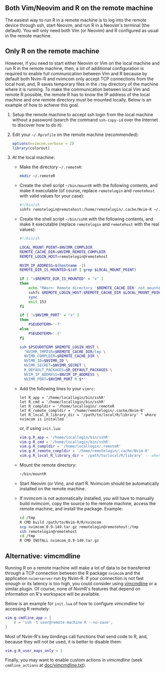 ## Both Vim/Neovim and R on the remote machine

The easiest way to run R in a remote machine is to log into the remote device
through ssh, start Neovim, and run R in a Neovim's terminal (the default). You
will only need both Vim (or Neovim) and R configured as usual in the remote
machine.

## Only R on the remote machine

However, if you need to start either Neovim or Vim on the local machine and
run R in the remote machine, then, a lot of additional configuration is
required to enable full communication between Vim and R because by default
both Nvim-R and nvimcom only accept TCP connections from the local host, and,
R saves temporary files in the `/tmp` directory of the machine where it is
running. To make the communication between local Vim and remote R possible,
the remote R has to know the IP address of the local machine and one remote
directory must be mounted locally. Below is an example of how to achieve this
goal.

  1. Setup the remote machine to accept ssh login from the local machine
     without a password (search the command `ssh-copy-id` over the Internet to
     discover how to do it).

  2. Edit your `~/.Rprofile` on the remote machine (recommended):

       ```r
       options(nvimcom.verbose = 2)
       library(colorout)
       ```


  3. At the local machine:

     - Make the directory `~/.remoteR`:

       ```sh
       mkdir ~/.remoteR
       ```

     - Create the shell script `~/bin/mountR` with the following contents, and
       make it executable (of course, replace `remotelogin` and `remotehost`
       with valid values for your case):

       ```sh
       #!/bin/sh
       sshfs remotelogin@remotehost:/home/remotelogin/.cache/Nvim-R ~/.remoteR
       ```

     - Create the shell script `~/bin/sshR` with the following contents, and
       make it executable (replace `remotelogin` and `remotehost` with the
       real values):

       ```sh
       #!/bin/sh

       LOCAL_MOUNT_POINT=$NVIMR_COMPLDIR
       REMOTE_CACHE_DIR=$NVIMR_REMOTE_COMPLDIR
       REMOTE_LOGIN_HOST=remotelogin@remotehost

       NVIM_IP_ADDRESS=$(hostname -I)
       REMOTE_DIR_IS_MOUNTED=$(df | grep $LOCAL_MOUNT_POINT)

       if [ "x$REMOTE_DIR_IS_MOUNTED" = "x" ]
       then
           echo "RWarn: Remote directory '$REMOTE_CACHE_DIR' not mounted. Quit Vim and start it again.\002"
           sshfs $REMOTE_LOGIN_HOST:$REMOTE_CACHE_DIR $LOCAL_MOUNT_POINT
           sync
           exit 153
       fi

       if [ "x$NVIMR_PORT" = "x" ]
       then
           PSEUDOTERM='-T'
       else
           PSEUDOTERM='-t'
       fi

       ssh $PSEUDOTERM $REMOTE_LOGIN_HOST \
         "NVIMR_TMPDIR=$REMOTE_CACHE_DIR/tmp \
         NVIMR_COMPLDIR=$REMOTE_CACHE_DIR \
         NVIMR_ID=$NVIMR_ID \
         NVIMR_SECRET=$NVIMR_SECRET \
         R_DEFAULT_PACKAGES=$R_DEFAULT_PACKAGES \
         NVIM_IP_ADDRESS=$NVIM_IP_ADDRESS \
         NVIMR_PORT=$NVIMR_PORT R $*"
       ```

     - Add the following lines to your `vimrc`:

       ```vim
       let R_app = '/home/locallogin/bin/sshR'
       let R_cmd = '/home/locallogin/bin/sshR'
       let R_compldir = '/home/locallogin/.remoteR
       let R_remote_compldir = '/home/remotelogin/.cache/Nvim-R'
       let R_local_R_library_dir = '/path/to/local/R/library' " where nvimcom is installed
       ```

       or, if using `init.lua`:

       ```lua
       vim.g.R_app = '/home/locallogin/bin/sshR'
       vim.g.R_cmd = '/home/locallogin/bin/sshR'
       vim.g.R_compldir = '/home/locallogin/.remoteR'
       vim.g.R_remote_compldir = '/home/remotelogin/.cache/Nvim-R'
       vim.g.R_local_R_library_dir = '/path/to/local/R/library' -- where nvimcom is installed
       ```

     - Mount the remote directory:

       ```sh
       ~/bin/mountR
       ```

     - Start Neovim (or Vim), and start R. Nvimcom should be automatically
       installed on the remote machine.

     - If nvimcom is not automatically installed, you will have to
       manually build nvimcom, copy the source to the remote machine, access
       the remote machine, and install the package. Example:

       ```sh
       cd /tmp
       R CMD build /path/to/Nvim-R/R/nvimcom
       scp nvimcom_0.9-149.tar.gz remotelogin@remotehost:/tmp
       ssh remotelogin@remotehost
       cd /tmp
       R CMD INSTALL nvimcom_0.9-149.tar.gz
       ```

## Alternative: vimcmdline

Running R on a remote machine will make a lot of data to be transferred
through a TCP connection between the R package `nvimcom` and the application
`nvimrserver` run by Nvim-R. If your connection is not fast enough or its
latency is too high, you could consider using
[vimcmdline](https://github.com/jalvesaq/vimcmdline) or a similar plugin. Of
course, none of NvimR's features that depend on information on R's workspace
will be available.

Below is an example for `init.lua` of how to configure _vimcmdline_ for
accessing R remotely:

```lua
vim.g.cmdline_app = {
    r = 'ssh -t user@remote-machine R --no-save',
}
```

Most of Nvim-R's key bindings call functions that send code to R, and, because they
will not be used, it is better to disable them:

```lua
vim.g.R_user_maps_only = 1
```

Finally, you may want to enable custom actions in _vimcmdline_ (seek `cmdline_actions`
at [doc/vimcmdline.txt](https://github.com/jalvesaq/vimcmdline/blob/master/doc/vimcmdline.txt)).
